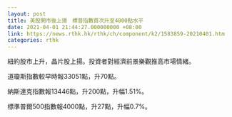 ```yaml
---
layout: post
title: 美股開市後上揚　標普指數首次升至4000點水平
date: 2021-04-01 21:44:27.000000000 +08:00
link: https://news.rthk.hk/rthk/ch/component/k2/1583859-20210401.htm
categories: rthk
---
```


紐約股市上升，晶片股上揚。投資者對經濟前景樂觀推高市場情緒。

道瓊斯指數較早時報33051點，升70點。

納斯達克指數報13446點，升200點，升幅1.51%。

標準普爾500指數報4000點，升27點，升幅0.7%。
